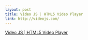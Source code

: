 ```yaml
--- 
layout: post
title: Video JS | HTML5 Video Player
link: http://videojs.com/
---
```

<a href="http://videojs.com/">Video JS | HTML5 Video Player</a>
